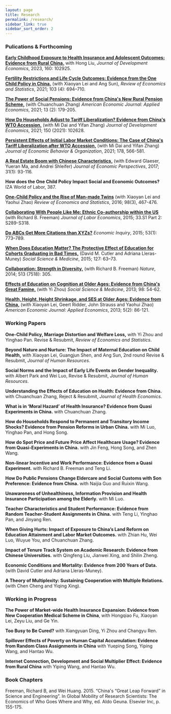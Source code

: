 ```yaml
---
layout: page
title: Research
permalink: /research/
sidebar_link: true
sidebar_sort_order: 2
---
```



### Pulications & Forthcoming

[**Early Childhood Exposure to Health Insurance and Adolescent Outcomes: Evidence from Rural China.**](https://doi.org/10.1016/j.jdeveco.2022.102925) with Hong Liu, *Journal of Development Economics*, 2023, 160: 102925.

[**Fertility Restrictions and Life Cycle Outcomes: Evidence from the One Child Policy in China.**](https://direct.mit.edu/rest/article-abstract/103/4/694/97774/Fertility-Restrictions-and-Life-Cycle-Outcomes?redirectedFrom=fulltext)
 (with Xiaoyan Lei and Ang Sun), *Review of Economics and Statistics*, 2021; 103 (4): 694–710.

[**The Power of Social Pensions: Evidence from China's New Rural Pension Scheme,**](https://www.aeaweb.org/articles?id=10.1257/app.20170789) (with Chuanchuan Zhang) *American Economic Journal: Applied Economics*, 2021; 13 (2): 179-205.

[**How Do Households Adjust to Tariff Liberalization? Evidence from China's WTO Accession,**](https://www.sciencedirect.com/science/article/abs/pii/S0304387821000055) (with Mi Dai and Yifan Zhang) *Journal of Development Economics*, 2021; 150 (2021): 102628.

[**Persistent Effects of Initial Labor Market Conditions: The Case of China's Tariff Liberalization after WTO Accession,**](https://www.sciencedirect.com/science/article/abs/pii/S0167268120302584) (with Mi Dai and Yifan Zhang) *Journal of Economic Behavior & Organization*, 2021; 178, 566-581.

[**A Real Estate Boom with Chinese Characteristics,**](https://www.aeaweb.org/articles?id=10.1257/jep.31.1.93) (with Edward Glaeser, Yueran Ma, and Andrei Shleifer) *Journal of Economic Perspectives*, 2017; 31(1): 93-116.

**How does the One Child Policy Impact Social and Economic Outcomes?** IZA World of Labor, 387.

[**One-Child Policy and the Rise of Man-made Twins**](https://direct.mit.edu/rest/article-abstract/98/3/467/58356/One-Child-Policy-and-the-Rise-of-Man-Made-Twins?redirectedFrom=fulltext) (with Xiaoyan Lei and Yaohui Zhao) *Review of Economics and Statistics*, 2016; 98(3), 467-476.

[**Collaborating With People Like Me: Ethnic Co-authorship within the US**](https://www.journals.uchicago.edu/doi/abs/10.1086/678973) (with Richard B. Freeman) *Journal of Labor Economics*, 2015; 33.S1 Part 2: S289-S318.


[**Do ABCs Get More Citations than XYZs?**](http://onlinelibrary.wiley.com/doi/10.1111/ecin.12125/abstract) *Economic Inquiry*, 2015; 53(1): 773–789.


[**When Does Education Matter? The Protective Effect of Education for Cohorts Graduating in Bad Times,**](https://www.sciencedirect.com/science/article/abs/pii/S0277953614004961) (David M. Cutler and Adriana Lleras-Muney) *Social Science & Medicine*, 2015; 127: 63–73.

[**Collaboration: Strength in Diversity,**](https://www.nature.com/articles/513305a) (with Richard B. Freeman)  *Nature*, 2014; 513 (7518): 305.

[**Effects of Education on Cognition at Older Ages: Evidence from China's Great Famine,**](https://www.sciencedirect.com/science/article/abs/pii/S0277953613004735) (with Yi Zhou) *Social Science & Medicine*, 2013; 98: 54-62.

[**Health, Height, Height Shrinkage, and SES at Older Ages: Evidence from China,**](https://www.aeaweb.org/articles?id=10.1257/app.5.2.86) (with Xiaoyan Lei, Geert Ridder, John Strauss and Yaohui Zhao) *American Economic Journal: Applied Economics*, 2013; 5(2): 86-121.





### Working Papers
**One-Child Policy, Marriage Distortion and Welfare Loss,**
 with Yi Zhou and Yinghao Pan. Revise & Resubmit, *Review of Economics and Statistics*. 

**Beyond Nature and Nurture: The Impact of Maternal Education on Child Health,** with Xiaoyan Lei, Guangjun Shen, and Ang Sun, 2nd round Revise & Resubmit, *Journal of Human Resources*. 

**Social Norms and the Impact of Early Life Events on Gender Inequality.** with Albert Park and Wei Luo, Revise & Resubmit, *Journal of Human Resources*.

**Understanding the Effects of Education on Health: Evidence from China.** with Chuanchuan Zhang, Reject & Resubmit, *Journal of Health Economics*.

**What is in ‘Moral Hazard’ of Health Insurance? Evidence from Quasi Experiments in China.** with Chuanchuan Zhang.

**How do Households Respond to Permanent and Transitory Income Shocks? Evidence from Pension Reforms in Urban China.** with Mi Luo, Yinghao Pan, and Hong Song.

**How do Spot Price and Future Price Affect Healthcare Usage? Evidence from Quasi-Experiments in China.** with Jin Feng, Hong Song, and Zhen Wang.

**Non-linear Incentive and Work Performance: Evidence from a Quasi Experiment.** with Richard B. Freeman and Teng Li.  

**How Do Public Pensions Change Eldercare and Social Customs with Son Preference: Evidence from China.** with Naijia Guo and Ruixin Wang.  

**Unawareness of Unhealthiness, Information Provision and Health Insurance Participation among the Elderly.** with Mi Luo.  

**Teacher Characteristics and Student Performance: Evidence from Random Teacher-Student Assignments in China.** with Teng Li, Yinghao Pan, and Jinyang Ren.  

**When Giving Hurts: Impact of Exposure to China’s Land Reform on Education Attainment and Labor Market Outcomes.** with Zhian Hu, Wei Luo, Wuyue You, and Chuanchuan Zhang.

**Impact of Tenure Track System on Academic Research: Evidence from Chinese Universities.** with Qingfeng Liu, Jianwei Xing, and Shilin Zheng.

**Economic Conditions and Mortality: Evidence from 200 Years of Data.** (with David Cutler and Adriana Lleras-Muney).

**A Theory of Multiplexity: Sustaining Cooperation with Multiple Relations.** (with Chen Cheng and Yiqing Xing). 



### Working in Progress

**The Power of Market-wide Health Insurance Expansion: Evidence from New Cooperation Medical Scheme in China**, with Hongqiao Fu, Xiaoyan Lei, Zeyu Liu, and Ge Yin.

**Too Busy to Be Cured?** with Xiangyuan Ding, Yi Zhou and Changyu Ren.

**Spillover Effects of Poverty on Human Capital Accumulation: Evidence from Random Class Assignments in China** with Yueping Song, Yiping Wang, and Hantao Wu. 

**Internet Connection, Development and Social Multiplier Effect: Evidence from Rural China** with Yiping Wang, and Hantao Wu.



### Book Chapters

Freeman, Richard B, and Wei Huang. 2015. “China's “Great Leap Forward” in Science and Engineering”. In Global Mobility of Research Scientists: The Economics of Who Goes Where and Why, ed. AIdo Geuna. Elsevier Inc, p. 155-175.

